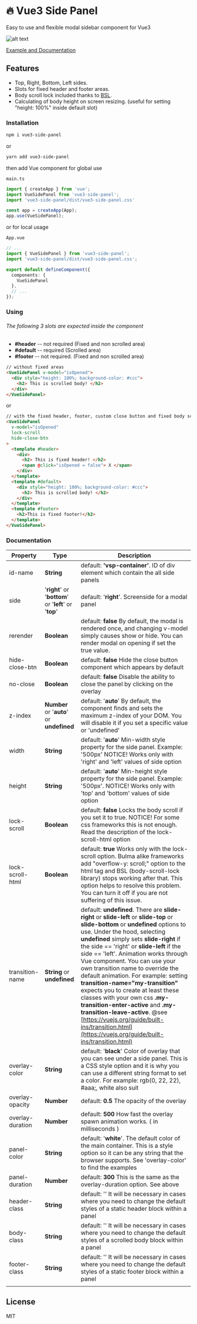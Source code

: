 # 🔥 Vue3 Side Panel

Easy to use and flexible modal sidebar component for Vue3

![alt text](https://media.giphy.com/media/WHSYR86n0Tm2FGxRvr/giphy.gif)

[Example and Documentation](https://vue3-side-panel.netlify.app/)

## Features
- Top, Right, Bottom, Left sides.
- Slots for fixed header and footer areas.
- Body scroll lock included thanks to [BSL].
- Calculating of body height on screen resizing.
  (useful for setting "height: 100%" inside default slot)

### Installation


```sh
npm i vue3-side-panel
```
or 
```sh
yarn add vue3-side-panel
```
then add Vue component for global use

`main.ts`
```ts
import { createApp } from 'vue';
import VueSidePanel from 'vue3-side-panel';
import 'vue3-side-panel/dist/vue3-side-panel.css'

const app = createApp(App);
app.use(VueSidePanel);
```
or for local usage

`App.vue`
```ts
// ... 
import { VueSidePanel } from 'vue3-side-panel';
import 'vue3-side-panel/dist/vue3-side-panel.css';

export default defineComponent({
  components: {
    VueSidePanel
  },
  // ...
});
```


### Using

###### The following 3 slots are expected inside the component
- **#header** -- not required (Fixed and non scrolled area)
- **#default** -- required (Scrolled area)
- **#footer** -- not required. (Fixed and non scrolled area)

```html
// without fixed areas
<VueSidePanel v-model="isOpened">
  <div style="height: 100%; background-color: #ccc">
    <h2> This is scrolled body! </h2>
  </div>    
</VueSidePanel>
```
or
```html
// with the fixed header, footer, custom close button and fixed body scroll
<VueSidePanel
  v-model="isOpened"
  lock-scroll
  hide-close-btn
>
  <template #header>
    <div>
      <h2> This is fixed header! </h2>
      <span @click="isOpened = false"> X </span>
    </div>
  </template>
  <template #default>
    <div style="height: 100%; background-color: #ccc">
      <h2> This is scrolled body! </h2>
    </div> 
  </template>
  <template #footer>
    <h2>This is fixed footer!</h2>
  </template>
</VueSidePanel>

```

### Documentation




| **Property**     | **Type**                                               | **Description**                                                                                                                                                                                                                                                                                                                                                                                                                                                                                                                                                                                                                                                                                                        |
|------------------|--------------------------------------------------------|------------------------------------------------------------------------------------------------------------------------------------------------------------------------------------------------------------------------------------------------------------------------------------------------------------------------------------------------------------------------------------------------------------------------------------------------------------------------------------------------------------------------------------------------------------------------------------------------------------------------------------------------------------------------------------------------------------------------|
| id-name          | **String**                                             | default: **'vsp-container'**. ID of div element which contain the all side panels                                                                                                                                                                                                                                                                                                                                                                                                                                                                                                                                                                                                                                      |
| side             | '**right**' or '**bottom**' or '**left**' or '**top**' | default: '**right**'. Screenside for a modal panel                                                                                                                                                                                                                                                                                                                                                                                                                                                                                                                                                                                                                                                                     |
| rerender         | **Boolean**                                            | default: **false** By default, the modal is rendered once, and changing v-model simply causes show or hide. You can render modal on opening if set the true value.                                                                                                                                                                                                                                                                                                                                                                                                                                                                                                                                                     |
| hide-close-btn   | **Boolean**                                            | default: **false** Hide the close button component which appears by default                                                                                                                                                                                                                                                                                                                                                                                                                                                                                                                                                                                                                                            |
| no-close         | **Boolean**                                            | default: **false** Disable the ability to close the panel by clicking on the overlay                                                                                                                                                                                                                                                                                                                                                                                                                                                                                                                                                                                                                                   |
| z-index          | **Number** or '**auto**' or **undefined**              | default: '**auto**' By default, the component finds and sets the maximum z-index of your DOM. You will disable it if you set a specific value or 'undefined'                                                                                                                                                                                                                                                                                                                                                                                                                                                                                                                                                           |
| width            | **String**                                             | default: '**auto**' Min-width style property for the side panel. Example: '500px' NOTICE! Works only with 'right' and 'left' values of side option                                                                                                                                                                                                                                                                                                                                                                                                                                                                                                                                                                     |
| height           | **String**                                             | default: '**auto**' Min-height style property for the side panel. Example: '500px'. NOTICE! Works only with 'top' and 'bottom' values of side option                                                                                                                                                                                                                                                                                                                                                                                                                                                                                                                                                                   |
| lock-scroll      | **Boolean**                                            | default: **false** Locks the body scroll if you set it to true. NOTICE! For some css frameworks this is not enough. Read the description of the lock-scroll-html option                                                                                                                                                                                                                                                                                                                                                                                                                                                                                                                                                |
| lock-scroll-html | **Boolean**                                            | default: **true** Works only with the lock-scroll option. Bulma alike frameworks add "overflow-y: scroll;" option to the html tag and BSL (body-scroll-lock library) stops working after that. This option helps to resolve this problem. You can turn it off if you are not suffering of this issue.                                                                                                                                                                                                                                                                                                                                                                                                                  |
| transition-name  | **String** or **undefined**                            | default: **undefined**. There are **slide-right** or **slide-left** or **slide-top** or **slide-bottom** or **undefined** options to use. Under the hood, selecting **undefined** simply sets **slide-right** if the side == 'right' or **slide-left** if the side == 'left'. Animation works through **<Transtion>** Vue component. You can use your own transition name to override the default animation. For example: setting **transition-name="my-transition"** expects you to create at least these classes with your own css **.my-transition-enter-active** and **.my-transition-leave-active**.  @see [https://vuejs.org/guide/built-ins/transition.html](https://vuejs.org/guide/built-ins/transition.html) |
| overlay-color    | **String**                                             | default: '**black**' Color of overlay that you can see under a side panel. This is a CSS style option and it is why you can use a different string format to set a color. For example: rgb(0, 22, 22), #aaa;, white also suit                                                                                                                                                                                                                                                                                                                                                                                                                                                                                          |
| overlay-opacity  | **Number**                                             | default: **0.5** The opacity of the overlay                                                                                                                                                                                                                                                                                                                                                                                                                                                                                                                                                                                                                                                                            |
| overlay-duration | **Number**                                             | default: **500** How fast the overlay spawn animation works. ( in milliseconds )                                                                                                                                                                                                                                                                                                                                                                                                                                                                                                                                                                                                                                       |
| panel-color      | **String**                                             | default: '**white**'. The default color of the main container. This is a style option so it can be any string that the browser supports. See 'overlay-color' to find the examples                                                                                                                                                                                                                                                                                                                                                                                                                                                                                                                                      |
| panel-duration   | **Number**                                             | default: **300** This is the same as the overlay-duration option. See above                                                                                                                                                                                                                                                                                                                                                                                                                                                                                                                                                                                                                                            |
| header-class     | **String**                                             | default: '' It will be necessary in cases where you need to change the default styles of a static header block within a panel                                                                                                                                                                                                                                                                                                                                                                                                                                                                                                                                                                                          |
| body-class       | **String**                                             | default: '' It will be necessary in cases where you need to change the default styles of a scrolled body block within a panel                                                                                                                                                                                                                                                                                                                                                                                                                                                                                                                                                                                          |
| footer-class     | **String**                                             | default: '' It will be necessary in cases where you need to change the default styles of a static footer block within a panel                                                                                                                                                                                                                                                                                                                                                                                                                                                                                                                                                                                          |
|                  |                                                        |                                                                                                                                                                                                                                                                                                                                                                                                                                                                                                                                                                                                                                                                                                                        |


## License

MIT

[BSL]: <https://github.com/willmcpo/body-scroll-lock>
